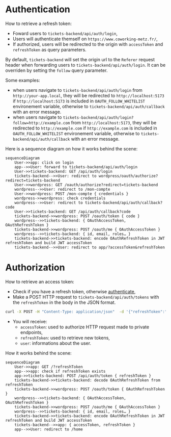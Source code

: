 # Authentication

How to retrieve a refresh token:
- Foward users to `tickets-backend/api/auth/login`,
- Users will authenticate themself on `https://www.coworking-metz.fr/`,
- If authorized, users will be redirected to the origin
with `accessToken` and `refreshToken` as query parameters.

By default, `tickets-backend` will set the origin url to the `Referer` request header
when forwarding users to `tickets-backend/api/auth/login`.
It can be overriden by setting the `follow` query parameter.

Some examples:
- when users navigate to `tickets-backend/api/auth/login` from `http://your-app.local`, they will be redirected to `http://localhost:5173` if `http://localhost:5173` is included in `OAUTH_FOLLOW_WHITELIST` environement variable, otherwise to `tickets-backend/api/auth/callback` with an error message.
- when users navigate to `tickets-backend/api/auth/login?follow=http://example.com` from `http://localhost:5173`, they will be redirected to `http://example.com` if `http://example.com` is included in `OAUTH_FOLLOW_WHITELIST` environement variable, otherwise to `tickets-backend/api/auth/callback` with an error message.

Here is a sequence diagram on how it works behind the scene:
```mermaid
sequenceDiagram
    User->>app: click on login
    app-->>User: forward to tickets-backend/api/auth/login
    User->>tickets-backend: GET /api/auth/login
    tickets-backend-->>User: redirect to wordpress/oauth/authorize?redirect=tickets-backend
    User->>wordpress: GET /oauth/authorize?redirect=tickets-backend
    wordpress-->>User: redirect to /mon-compte
    User->>wordpress: POST /mon-compte { credentials }
    wordpress->>wordpress: check credentials
    wordpress-->>User: redirect to tickets-backend/api/auth/callback?code
    User->>tickets-backend: GET /api/auth/callback?code
    tickets-backend->>wordpress: POST /oauth/token { code }
    wordpress-->>tickets-backend: { OAuthAccessToken, OAuthRefreshToken }
    tickets-backend->>wordpress: POST /oauth/me { OAuthAccessToken }
    wordpress-->>tickets-backend: { id, email, roles… }
    tickets-backend->>tickets-backend: encode OAuthRefreshToken in JWT refreshToken and build JWT accessToken
    tickets-backend-->>User: redirect to app/?accessToken&refreshToken
```

# Authorization

How to retrieve an access token:
- Check if you have a refresh token, otherwise [authenticate](#authentication),
- Make a POST HTTP request to `tickets-backend/api/auth/tokens` with the `refreshToken` in the body in the JSON format.
```bash
curl -X POST -H "Content-Type: application/json"  -d '{"refreshToken":"USER_REFRESH_TOKEN"}' http://tickets-backend/api/auth/tokens
```
- You will receive:
  - `accessToken`: used to authorize HTTP request made to private endpoints,
  - `refreshToken`: used to retrieve new tokens,
  - `user`: informations about the user.

How it works behind the scene:
```mermaid
sequenceDiagram
    User->>app: GET /?refreshToken
    app-->>app: check if refreshToken exists
    app->>tickets-backend: POST /api/auth/token { refreshToken }
    tickets-backend->>tickets-backend: decode OAuthRefreshToken from refreshToken
    tickets-backend->>wordpress: POST /oauth/token { OAuthRefreshToken }
    wordpress-->>tickets-backend: { OAuthAccessToken, OAuthRefreshToken }
    tickets-backend->>wordpress: POST /oauth/me { OAuthAccessToken }
    wordpress-->>tickets-backend: { id, email, roles… }
    tickets-backend->>tickets-backend: encode OAuthRefreshToken in JWT refreshToken and build JWT accessToken
    tickets-backend-->>app: { accessToken, refreshToken }
    app-->>User: redirect to /home
```
